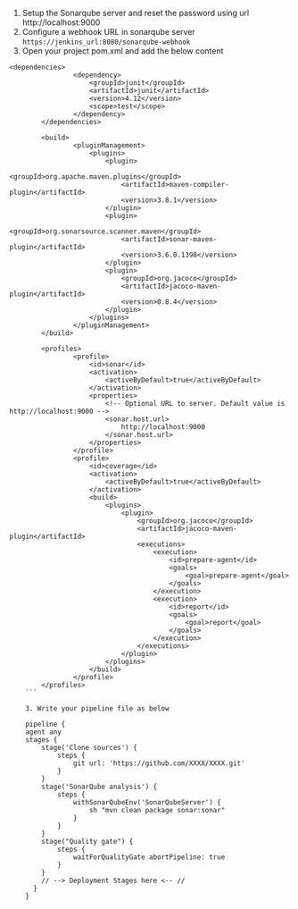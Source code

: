 1. Setup the Sonarqube server and reset the password using url http://localhost:9000 
2. Configure a webhook URL in sonarqube server 
```https://jenkins_url:8080/sonarqube-webhook```
3. Open your project pom.xml and add the below content

```
<dependencies>
		        <dependency>
		            <groupId>junit</groupId>
		            <artifactId>junit</artifactId>
		            <version>4.12</version>
		            <scope>test</scope>
		        </dependency>
		</dependencies>
		
		<build>
		        <pluginManagement>
		            <plugins>
		                <plugin>
		                    <groupId>org.apache.maven.plugins</groupId>
		                    <artifactId>maven-compiler-plugin</artifactId>
		                    <version>3.8.1</version>
		                </plugin>
		                <plugin>
		                    <groupId>org.sonarsource.scanner.maven</groupId>
		                    <artifactId>sonar-maven-plugin</artifactId>
		                    <version>3.6.0.1398</version>
		                </plugin>
		                <plugin>
		                    <groupId>org.jacoco</groupId>
		                    <artifactId>jacoco-maven-plugin</artifactId>
		                    <version>0.8.4</version>
		                </plugin>
		            </plugins>
		        </pluginManagement>
		</build>
		
		<profiles>
		        <profile>
		            <id>sonar</id>
		            <activation>
		                <activeByDefault>true</activeByDefault>
		            </activation>
		            <properties>
		                <!-- Optional URL to server. Default value is http://localhost:9000 -->
		                <sonar.host.url>
		                    http://localhost:9000
		                </sonar.host.url>
		            </properties>
		        </profile>
		        <profile>
		            <id>coverage</id>
		            <activation>
		                <activeByDefault>true</activeByDefault>
		            </activation>
		            <build>
		                <plugins>
		                    <plugin>
		                        <groupId>org.jacoco</groupId>
		                        <artifactId>jacoco-maven-plugin</artifactId>
		                        <executions>
		                            <execution>
		                                <id>prepare-agent</id>
		                                <goals>
		                                    <goal>prepare-agent</goal>
		                                </goals>
		                            </execution>
		                            <execution>
		                                <id>report</id>
		                                <goals>
		                                    <goal>report</goal>
		                                </goals>
		                            </execution>
		                        </executions>
		                    </plugin>
		                </plugins>
		            </build>
		        </profile>
		</profiles>
    ```
    
    3. Write your pipeline file as below
    
    pipeline {
    agent any
    stages {
        stage('Clone sources') {
            steps {
                git url: 'https://github.com/XXXX/XXXX.git'
            }
        }
        stage('SonarQube analysis') {
            steps {
                withSonarQubeEnv('SonarQubeServer') {
                    sh "mvn clean package sonar:sonar"
                }
            }
        }
        stage("Quality gate") {
            steps {
                waitForQualityGate abortPipeline: true
            }
        }
        // --> Deployment Stages here <-- //
      }
    }
    
